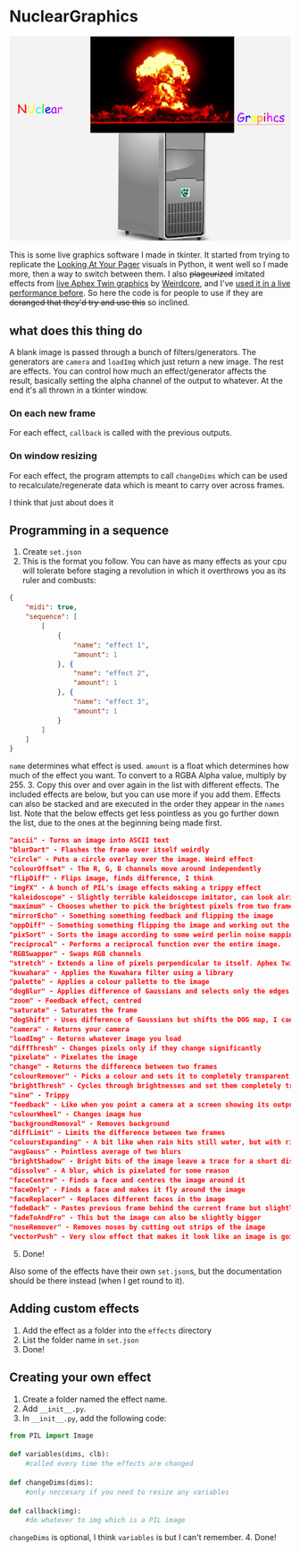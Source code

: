 # NuclearGraphics

![funni logo](https://raw.githubusercontent.com/onlytruejames/nuclearGraphics/main/nuclearGraphics.png)

This is some live graphics software I made in tkinter. It started from trying to replicate the [Looking At Your Pager](https://www.youtube.com/watch?v=Z2IwAKmY774) visuals in Python, it went well so I made more, then a way to switch between them. I also ~~plageurized~~ imitated effects from [live Aphex Twin graphics](https://www.youtube.com/watch?v=961uG4Ixg_Y) by [Weirdcore](http://weirdcore.tv), and I've [used it in a live performance before](https://www.instagram.com/p/CqgMcw5ohTc/). So here the code is for people to use if they are ~~deranged that they'd try and use this~~ so inclined.

## what does this thing do

A blank image is passed through a bunch of filters/generators. The generators are `camera` and `loadImg` which just return a new image. The rest are effects. You can control how much an effect/generator affects the result, basically setting the alpha channel of the output to whatever. At the end it's all thrown in a tkinter window.

### On each new frame

For each effect, `callback` is called with the previous outputs.

### On window resizing

For each effect, the program attempts to call `changeDims` which can be used to recalculate/regenerate data which is meant to carry over across frames.

I think that just about does it

## Programming in a sequence

1. Create `set.json`
2. This is the format you follow. You can have as many effects as your cpu will tolerate before staging a revolution in which it overthrows you as its ruler and combusts:
```json
{
    "midi": true,
    "sequence": [
        [
            {
                "name": "effect 1",
                "amount": 1
            }, {
                "name": "effect 2",
                "amount": 1
            }, {
                "name": "effect 3",
                "amount": 1
            }
        ]
    ]
}
```
`name` determines what effect is used. `amount` is a float which determines how much of the effect you want. To convert to a RGBA Alpha value, multiply by 255.
3. Copy this over and over again in the list with different effects. The included effects are below, but you can use more if you add them. Effects can also be stacked and are executed in the order they appear in the `names` list. Note that the below effects get less pointless as you go further down the list, due to the ones at the beginning being made first.

```json
"ascii" - Turns an image into ASCII text
"blurDart" - Flashes the frame over itself weirdly
"circle" - Puts a circle overlay over the image. Weird effect
"colourOffset" - The R, G, B channels move around independently
"flipDiff" - Flips image, finds difference, I think
"imgFX" - A bunch of PIL's image effects making a trippy effect
"kaleidoscope" - Slightly terrible kaleidoscope imitator, can look alright
"maximum" - Chooses whether to pick the brightest pixels from two frames or the darkest
"mirrorEcho" - Something something feedback and flipping the image
"oppDiff" - Something something flipping the image and working out the difference
"pixSort" - Sorts the image according to some weird perlin noise mapping
"reciprocal" - Performs a reciprocal function over the entire image.
"RGBSwapper" - Swaps RGB channels
"stretch" - Extends a line of pixels perpendicular to itself. Aphex Twin uses a similar effect a lot
"kuwahara" - Applies the Kuwahara filter using a library
"palette" - Applies a colour pallette to the image
"dogBlur" - Applies difference of Gaussians and selects only the edges of objects
"zoom" - Feedback effect, centred
"saturate" - Saturates the frame
"dogShift" - Uses difference of Gaussians but shifts the DOG map, I can't remember what it does
"camera" - Returns your camera
"loadImg" - Returns whatever image you load
"diffThresh" - Changes pixels only if they change significantly
"pixelate" - Pixelates the image
"change" - Returns the difference between two frames
"colourRemover" - Picks a colour and sets it to completely transparent
"brightThresh" - Cycles through brightnesses and set them completely transparent
"sine" - Trippy
"feedback" - Like when you point a camera at a screen showing its output
"colourWheel" - Changes image hue
"backgroundRemoval" - Removes background
"diffLimit" - Limits the difference between two frames
"coloursExpanding" - A bit like when rain hits still water, but with right angles
"avgGauss" - Pointless average of two blurs
"brightShadow" - Bright bits of the image leave a trace for a short distance
"dissolve" - A blur, which is pixelated for some reason
"faceCentre" - Finds a face and centres the image around it
"faceOnly" - Finds a face and makes it fly around the image
"faceReplacer" - Replaces different faces in the image
"fadeBack" - Pastes previous frame behind the current frame but slightly smaller. Allows for 3d-ish feedback. Aphex Twin had something similar
"fadeToAndFro" - This but the image can also be slightly bigger
"noseRemover" - Removes noses by cutting out strips of the image
"vectorPush" - Very slow effect that makes it look like an image is going round a corner sometimes.
```
5. Done!

Also some of the effects have their own `set.json`s, but the documentation should be there instead (when I get round to it).

## Adding custom effects

1. Add the effect as a folder into the `effects` directory
2. List the folder name in `set.json`
3. Done!

## Creating your own effect

1. Create a folder named the effect name. 
2. Add `__init__.py`.
3. In `__init__.py`, add the following code:
```python
from PIL import Image

def variables(dims, clb):
    #called every time the effects are changed

def changeDims(dims):
    #only neccesary if you need to resize any variables

def callback(img):
    #do whatever to img which is a PIL image

```
`changeDims` is optional, I think `variables` is but I can't remember.
4. Done!